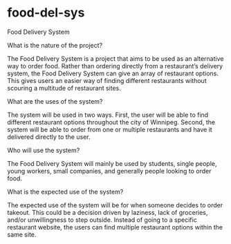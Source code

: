 # food-del-sys
Food Delivery System

What is the nature of the project?

The Food Delivery System is a project that aims to be used as an alternative way to order food. Rather than ordering directly from a restaurant’s delivery system, the Food Delivery System can give an array of restaurant options. This gives users an easier way of finding different restaurants without scouring a multitude of restaurant sites. 


What are the uses of the system?

The system will be used in two ways. First, the user will be able to find different restaurant options throughout the city of Winnipeg. Second, the system will be able to order from one or multiple restaurants and have it delivered directly to the user.


Who will use the system?

The Food Delivery System will mainly be used by students, single people, young workers, small companies, and generally people looking to order food.


What is the expected use of the system?

The expected use of the system will be for when someone decides to order takeout. This could be a decision driven by laziness, lack of groceries, and/or unwillingness to step outside. Instead of going to a specific restaurant website, the users can find multiple restaurant options within the same site.
